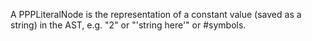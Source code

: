 A PPPLiteralNode is the representation of a constant value (saved as a string) in the AST, e.g. "2" or "'string here'" or #symbols.